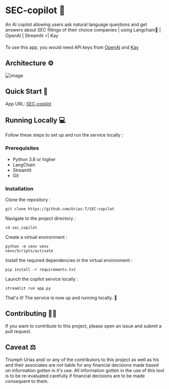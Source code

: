 # SEC-copilot 🤖
An AI copilot allowing users ask natural language questions and get answers about SEC fillings of their choice companies | using Langchain🦜 | OpenAI | Streamlit ⚡| Kay 

To use this app, you would need API keys from [OpenAI](https://help.openai.com/en/articles/4936850-where-do-i-find-my-secret-api-key) and [Kay](https://kay.ai/)

## Architecture ⚙️

![image](https://github.com/Urias-T/SEC-copilot/assets/51706516/b9a68c09-d622-46d1-ae84-25cbd9aac2a3)



## Quick Start 🚀

App URL: [SEC-copilot](https://sec-copilot.streamlit.app/)

## Running Locally 💻

Follow these steps to set up and run the service locally :

### Prerequisites
- Python 3.8 or higher
- LangChain
- Streamlit
- Git

### Installation
Clone the repository :

```git clone https://github.com/Urias-T/SEC-copilot```

Navigate to the project directory :

```cd sec_copilot```

Create a virtual environment :

```
python -m venv venv
venv/Scripts/activate
```

Install the required dependencies in the virtual environment :

```pip install -r requirements.txt```

Launch the copilot service locally :

```streamlit run app.py```

That's it! The service is now up and running locally. 🤗

## Contributing 🙌🏽
If you want to contribute to this project, please open an issue and submit a pull request.


## Caveat ⚖️
Triumph Urias and/ or any of the contributors to this project as well as his and their associates are not liable for any financial decisions made based on information gotten in it's use. All information gotten in the use of this tool is to be re-evaluated carefully if financial decisions are to be made consequent to them.  
